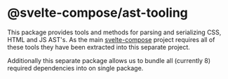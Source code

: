 # @svelte-compose/ast-tooling

This package provides tools and methods for parsing and serializing CSS, HTML and JS AST's. As the main [svelte-compose](https://svelte-compose.com) project requires all of these tools they have been extracted into this separate project.

Additionally this separate package allows us to bundle all (currently 8) required dependencies into on single package.
